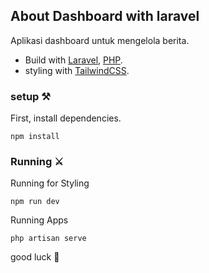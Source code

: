 ## About Dashboard with laravel

Aplikasi dashboard untuk mengelola berita.

-   Build with [Laravel](https://laravel.com), [PHP](https://www.php.net/).
-   styling with [TailwindCSS](https://tailwindcss.com).

### setup ⚒️

First, install dependencies.

```
npm install
```

### Running ⚔️

Running for Styling

```
npm run dev
```

Running Apps

```
php artisan serve
```

good luck 🎉
